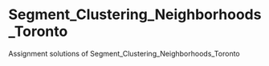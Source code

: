 # Segment_Clustering_Neighborhoods_Toronto
Assignment solutions of Segment_Clustering_Neighborhoods_Toronto

